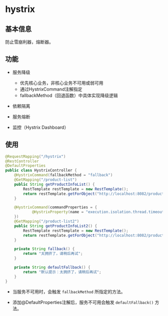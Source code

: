 # hystrix



## 基本信息

防止雪崩利器，熔断器。



## 功能

- 服务降级
  - 优先核心业务，非核心业务不可用或弱可用
  - 通过HystrixCommand注解指定
  - fallbackMethod（回退函数）中具体实现降级逻辑

- 依赖隔离
- 服务熔断
- 监控（Hystrix Dashboard）



## 使用

```java
@RequestMapping("/hystrix")
@RestController
@DefaultProperties
public class HystrixController {
    @HystrixCommand(fallbackMethod = "fallback")
    @GetMapping("/product-list")
    public String getProductInfoList() {
        RestTemplate restTemplate = new RestTemplate();
        return restTemplate.getForObject("http://localhost:8082/product/list", String.class);
    }

    @HystrixCommand(commandProperties = {
            @HystrixProperty(name = "execution.isolation.thread.timeoutInMilliseconds", value = "3000")
    })
    @GetMapping("/product-list2")
    public String getProductInfoList2() {
        RestTemplate restTemplate = new RestTemplate();
        return restTemplate.getForObject("http://localhost:8082/product/list", String.class);
    }

    private String fallback() {
        return "太拥挤了，请稍后再试";
    }

    private String defaultFallback() {
        return "默认提示：太拥挤了，请稍后再试";
    }
}
```

- 当服务不可用时，会触发 `fallbackMethod` 所指定的方法。

- 添加@DefaultProperties注解后，服务不可用会触发 `defaultFallback()` 方法。